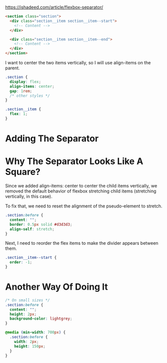 
https://ishadeed.com/article/flexbox-separator/

```html
<section class="section">
  <div class="section__item section__item--start">
    <!-- Content -->
  </div>

  <div class="section__item section__item--end">
    <!-- Content -->
  </div>
</section>
```

I want to center the two items vertically, so I will use align-items on the parent.

```css
.section {
  display: flex;
  align-items: center;
  gap: 1rem;
  /* other styles */
}

.section__item {
  flex: 1;
}
```

# Adding The Separator

# Why The Separator Looks Like A Square?

Since we added align-items: center to center the child items vertically, we removed the default behavior of flexbox stretching child items (stretching vertically, in this case).

To fix that, we need to reset the alignment of the pseudo-element to stretch.

```css
.section:before {
  content: "";
  border: 0.5px solid #d3d3d3;
  align-self: stretch;
}
```

Next, I need to reorder the flex items to make the divider appears between them.

```css
.section__item--start {
  order: -1;
}
```

# Another Way Of Doing It

```css
/* On small sizes */
.section:before {
  content: "";
  height: 2px;
  background-color: lightgrey;
}

@media (min-width: 700px) {
  .section:before {
    width: 2px;
    height: 150px;
  }
}
```
